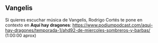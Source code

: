 ## Vangelis

Si quieres escuchar música de Vangelis, Rodrigo Cortés te pone en contexto en **Aquí hay dragones**: https://www.podiumpodcast.com/aqui-hay-dragones/temporada-1/ahd92-de-miercoles-sombreros-y-barbas/ (1:00:00 aprox)


